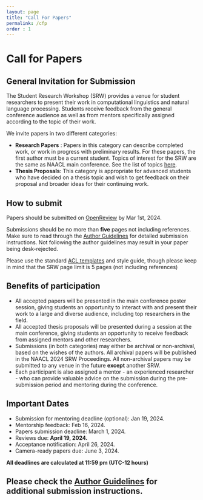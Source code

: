 ```yaml
---
layout: page
title: "Call For Papers"
permalink: /cfp
order : 1
---
```



# Call for Papers
## General Invitation for Submission
The Student Research Workshop (SRW) provides a venue for student researchers to present their work in computational linguistics and natural language processing. Students receive feedback from the general conference audience as well as from mentors specifically assigned according to the topic of their work.

We invite papers in two different categories:
- __Research Papers__ : Papers in this category can describe completed work, or work in progress with preliminary results. For these papers, the first author must be a current student.
Topics of interest for the SRW are the same as NAACL main conference. See the list of topics [here](https://2024.naacl.org/calls/papers/).
- __Thesis Proposals__: This category is appropriate for advanced students who have decided on a thesis topic and wish to get feedback on their proposal and broader ideas for their continuing work.

## How to submit

Papers should be submitted on [OpenReview](https://openreview.net/group?id=aclweb.org/NAACL/2024/Workshop/Student_Research) by Mar 1st, 2024. 

Submissions should be no more than **five** pages not including references. Make sure to read through the [Author Guidelines](/author) for detailed submission instructions. Not following the author guidelines may result in your paper being desk-rejected.

Please use the standard [ACL templates](https://github.com/acl-org/acl-style-files) and style guide, though please keep in mind that the SRW page limit is 5 pages (not including references)

## Benefits of participation

- All accepted papers will be presented in the main conference poster session, giving students an opportunity to interact with and present their work to a large and diverse audience, including top researchers in the field.
- All accepted thesis proposals will be presented during a session at the main conference, giving students an opportunity to receive feedback from assigned mentors and other researchers.
- Submissions (in both categories) may either be archival or non-archival, based on the wishes of the authors. All archival papers will be published in the NAACL 2024 SRW Proceedings. All non-archival papers may be submitted to any venue in the future __except__ another SRW.
- Each participant is also assigned a mentor - an experienced researcher - who can provide valuable advice on the submission during the pre-submission period and mentoring during the conference.

## Important Dates
- Submission for mentoring deadline (optional): Jan 19, 2024.
- Mentorship feedback: Feb 16, 2024.
- Papers submission deadline: March 1, 2024.
- Reviews due: <b>April 19, 2024.</b> 
- Acceptance notification: April 26, 2024.
- Camera-ready papers due: June 3, 2024.


__All deadlines are calculated at 11:59 pm (UTC-12 hours)__

## Please check the [Author Guidelines](/author) for additional submission instructions.
